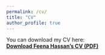 ```yaml
---
permalink: /cv/
title: "CV"
author_profile: true
---
```


You can download my CV here:  
[**Download Feena Hassan’s CV (PDF)**](/Feena_Hassan_CV.pdf)

